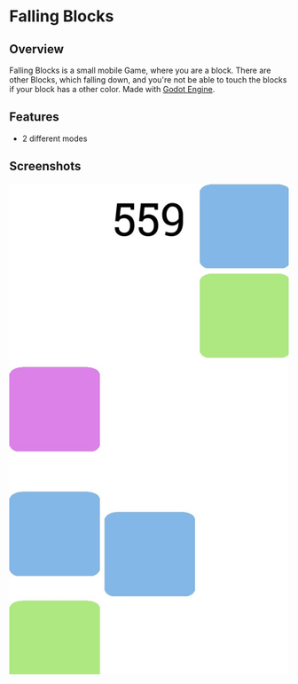 # Falling Blocks

## Overview
Falling Blocks is a small mobile Game, where you are a block. There are other Blocks, which falling down, and you're not be able to touch the blocks if your block has a other color. Made with <a href="https://github.com/godotengine/godot">Godot Engine</a>. 

## Features
- 2 different modes


## Screenshots
<img src="https://github.com/Sajeg/falling-blocks/blob/main/screenshots/screen_1.jpg">
